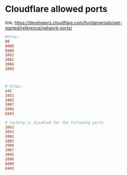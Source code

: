 # Cloudflare allowed ports

link: <https://developers.cloudflare.com/fundamentals/get-started/reference/network-ports/>

```conf
#http:
80
8080
8880
2052
2082
2086
2095



# https:
443
2053
2083
2087
2096
8443

# Caching is disabled for the following ports
2052
2053
2082
2083
2086
2087
2095
2096
8880
8443
​​
```